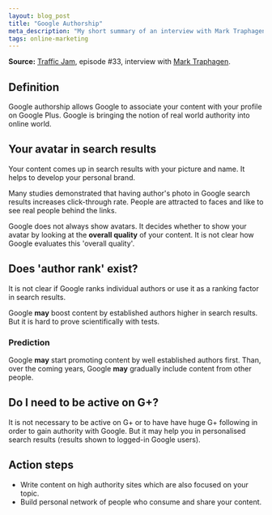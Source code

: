 ```yaml
---
layout: blog_post
title: "Google Authorship"
meta_description: "My short summary of an interview with Mark Traphagen on Traffic Jam podcast about Google Authorship."
tags: online-marketing
---
```


**Source:** [Traffic Jam](http://www.veravo.com/trafficjam/tj33-google-authorship-brand-building-search-social-web-mark-traphagen/), episode #33, interview with <a href='https://plus.google.com/+MarkTraphagen/'>Mark Traphagen</a>.

## Definition

Google authorship allows Google to associate your content with your profile on Google Plus. Google is bringing the notion of real world authority into online world.

## Your avatar in search results

Your content comes up in search results with your picture and name. It helps to develop your personal brand.

Many studies demonstrated that having author's photo in Google search results increases click-through rate. People are attracted to faces and like to see real people behind the links.

Google does not always show avatars. It decides whether to show your avatar by looking at the **overall quality** of your content. It is not clear how Google evaluates this 'overall quality'.

## Does 'author rank' exist?

It is not clear if Google ranks individual authors or use it as a ranking factor in search results.

Google **may** boost content by established authors higher in search results. But it is hard to prove scientifically with tests.

### Prediction

Google **may** start promoting content by well established authors first. Than, over the coming years, Google **may** gradually include content from other people.

## Do I need to be active on G+?

It is not necessary to be active on G+ or to have have huge G+ following in order to gain authority with Google. But it may help you in personalised search results (results shown to logged-in Google users).

## Action steps

* Write content on high authority sites which are also focused on your topic.
* Build personal network of people who consume and share your content.
